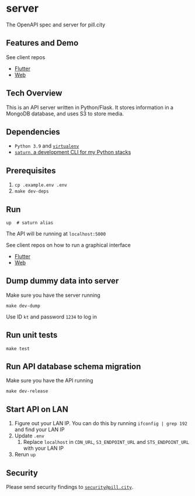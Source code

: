 # server
The OpenAPI spec and server for pill.city

## Features and Demo
See client repos

* [Flutter](https://github.com/pill-city/flutter)
* [Web](https://github.com/pill-city/web)

## Tech Overview
This is an API server written in Python/Flask. It stores information in a MongoDB database, and uses S3 to store media.

## Dependencies
* `Python 3.9` and [`virtualenv`](http://packaging.python.org/guides/installing-using-pip-and-virtualenv/)
* [`saturn`, a development CLI for my Python stacks](https://github.com/k-t-corp/saturn)

## Prerequisites
1. `cp .example.env .env`
2. `make dev-deps`

## Run
``` shell
up  # saturn alias
```
The API will be running at `localhost:5000`

See client repos on how to run a graphical interface

* [Flutter](https://github.com/pill-city/flutter)
* [Web](https://github.com/pill-city/web)

## Dump dummy data into server
Make sure you have the server running
``` shell
make dev-dump
```
Use ID `kt` and password `1234` to log in

## Run unit tests
``` shell
make test
```

## Run API database schema migration
Make sure you have the API running
``` shell
make dev-release
```

## Start API on LAN
1. Figure out your LAN IP. You can do this by running `ifconfig | grep 192` and find your LAN IP
2. Update `.env`
   1. Replace `localhost` in `CDN_URL`, `S3_ENDPOINT_URL` and `STS_ENDPOINT_URL` with your LAN IP
3. Rerun `up`

## Security
Please send security findings to [`security@pill.city`](mailto:security@pill.city).
